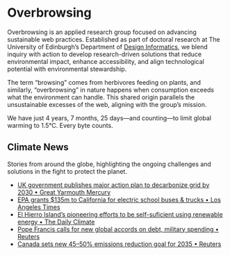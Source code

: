 # Overbrowsing

Overbrowsing is an applied research group focused on advancing sustainable web practices. Established as part of doctoral research at The University of Edinburgh’s Department of [Design Informatics](https://www.designinformatics.org), we blend inquiry with action to develop research-driven solutions that reduce environmental impact, enhance accessibility, and align technological potential with environmental stewardship.

The term “browsing” comes from herbivores feeding on plants, and similarly, “overbrowsing” in nature happens when consumption exceeds what the environment can handle. This shared origin parallels the unsustainable excesses of the web, aligning with the group’s mission.

<!-- clock-time -->
We have just 4 years, 7 months, 25 days—and counting—to limit global warming to 1.5°C. Every byte counts.
<!-- /clock-time -->

## Climate News
Stories from around the globe, highlighting the ongoing challenges and solutions in the fight to protect the planet.
<!-- clock-news -->
- [UK government publishes major action plan to decarbonize grid by 2030 • Great Yarmouth Mercury](https://www.greatyarmouthmercury.co.uk/news/national/24791806.government-publishes-major-action-plan-decarbonise-grid-2030/ )
- [EPA grants $135m to California for electric school buses & trucks • Los Angeles Times](https://www.latimes.com/environment/story/2024-12-12/epa-grants-135-million-to-california-for-electric-school-buses-and-trucks )
- [El Hierro Island’s pioneering efforts to be self-suficient using renewable energy • The Daily Climate](https://www.dailyclimate.org/el-hierro-s-pioneering-efforts-in-sustainability-2670441142.html )
- [Pope Francis calls for new global accords on debt, military spending • Reuters](https://www.reuters.com/world/europe/pope-francis-calls-new-global-accords-debt-military-spending-2024-12-12/ )
- [Canada sets new 45–50% emissions reduction goal for 2035 • Reuters](https://www.reuters.com/sustainability/climate-energy/canada-sets-new-4550-emissions-reduction-goal-2035-2024-12-12/ )
<!-- /clock-news -->
